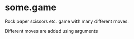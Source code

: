 # some.game
Rock paper scissors etc. game with many different moves.

Different moves are added using arguments
